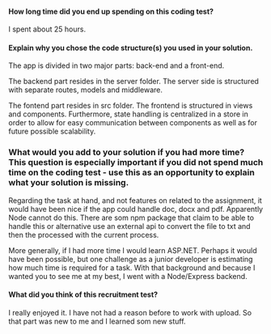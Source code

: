 #### How long time did you end up spending on this coding test?

I spent about 25 hours.

#### Explain why you chose the code structure(s) you used in your solution.

The app is divided in two major parts: back-end and a front-end.

The backend part resides in the server folder. The server side is structured with separate routes, models and middleware.

The fontend part resides in src folder. The frontend is structured in views and components. Furthermore, state handling is centralized in a store in order to allow for easy communication between components as well as for future possible scalability.

### What would you add to your solution if you had more time? This question is especially important if you did not spend much time on the coding test - use this as an opportunity to explain what your solution is missing.

Regarding the task at hand, and not features on related to the assignment, it would have been nice if the app could handle doc, docx and pdf. Apparently Node cannot do this. There are som npm package that claim to be able to handle this or alternative use an external api to convert the file to txt and then the processed with the current process.

More generally, if I had more time I would learn ASP.NET. Perhaps it would have been possible, but one challenge as a junior developer is estimating how much time is required for a task. With that background and because I wanted you to see me at my best, I went with a Node/Express backend.

#### What did you think of this recruitment test?

I really enjoyed it. I have not had a reason before to work with upload. So that part was new to me and I learned som new stuff.

